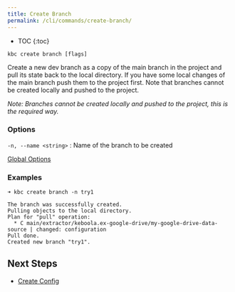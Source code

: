 ```yaml
---
title: Create Branch
permalink: /cli/commands/create-branch/
---
```


* TOC
{:toc}

```
kbc create branch [flags]
```

Create a new dev branch as a copy of the main branch in the project and pull its state back to the local directory. 
If you have some local changes of the main branch push them to the project first. Note that branches 
cannot be created locally and pushed to the project.

*Note: Branches cannot be created locally and pushed to the project, this is the required way.*

### Options

`-n, --name <string>`
: Name of the branch to be created

[Global Options](/cli/commands/#global-options)

### Examples

```
➜ kbc create branch -n try1

The branch was successfully created.
Pulling objects to the local directory.
Plan for "pull" operation:
  * C main/extractor/keboola.ex-google-drive/my-google-drive-data-source | changed: configuration
Pull done.
Created new branch "try1".
```

## Next Steps

- [Create Config](/cli/commands/create-config/)
